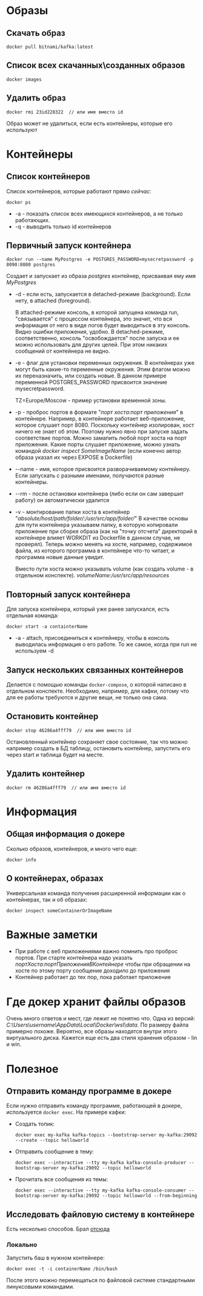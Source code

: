 

# Образы

## Скачать образ

```
docker pull bitnami/kafka:latest
```

## Список всех скачанных\созданных образов

```
docker images
```

## Удалить образ

```
docker rmi 23id228322  // или имя вместо id
```

Образ может не удалиться, если есть контейнеры, которые его используют

# Контейнеры

## Список контейнеров

Список контейнеров, которые работают прямо *сейчас*:

```
docker ps
```

* -a - показать список всех имеющихся контейнеров, а не только работающих.
* -q - выводить только id контейнеров

## Первичный запуск контейнера

````
docker run --name MyPostgres -e POSTGRES_PASSWORD=mysecretpassword -p 8090:8080 postgres
````

Создает и запускает из образа *postgres* контейнер, присваивая ему имя *MyPostgres*

* -d - если есть, запускается в detached-режиме (background). Если нету, в attached (foreground).

  В attached-режиме консоль, в которой запущена команда run, "связывается" с процессом контейнера, это значит, что вся информация от него в виде логов будет выводиться в эту консоль. Видно ошибки приложения, удобно. В detached-режиме, соответственно, консоль "освобождается" после запуска и ее можно использовать для других целей. При этом никаких сообщений от контейнера не видно.

* -e - флаг для установки переменных окружения. В контейнерах уже могут быть какие-то переменные окружения. Этим флагом можно их переназначить, или создать новые. В данном примере переменной POSTGRES_PASSWORD присвоится значение mysecretpassword.

  TZ=Europe/Moscow - пример установки временной зоны.

* -p - проброс портов в формате "*порт хоста:порт приложения*" в контейнере. Например, в контейнере работает веб-приложение, которое слушает порт 8080. Поскольку контейнер изолирован, хост ничего не знает об этом. Поэтому нужно явно при запуске задать соответствие портов. Можно замапить любой порт хоста на порт приложения. Какие порты слушает приложение, можно узнать командой *docker inspect SomeImageName* (если конечно автор образа указал их через EXPOSE в Dockerfile)

* --name - имя, которое присвоится разворачиваемому контейнеру. Если запускать с разными именами, получаются разные контейнеры.

* --rm - после остановки контейнера (либо если он сам завершит работу) он автоматически удалится

* -v - монтирование папки хоста в контейнер "*absolute/host/path/folder/:/usr/src/app/folder/*"  В качестве основы для пути контейнера указываем папку, в которую копировали приложение при сборке образа (как на "точку отсчета" директорий в контейнере влияет WORKDIT из Dockerfile в данном случае, не проверял). Теперь можно менять на хосте, например, содержимое файла, из которого программа в контейнере что-то читает, и программа новые данные увидит.

  Вместо пути хоста можно указывать volume (как создать volume - в отдельном конспекте). *volumeName:/usr/src/app/resources*

## Повторный запуск контейнера

Для запуска контейнера, который уже ранее запускался, есть отдельная команда:

```
docker start -a containterName
```

* -a - attach, присоединиться к контейнеру, чтобы в консоль выводилась информация о его работе. То же самое, когда при run не используем -d

## Запуск нескольких связанных контейнеров

Делается с помощью команды `docker-compose`, о которой написано в отдельном конспекте. Необходимо, например, для кафки, потому что для ее работы требуются и другие вещи, не только она сама.

## Остановить контейнер

```
docker stop 46286a4fff79  // или имя вместо id
```

Остановленный контейнер сохраняет свое состояние, так что можно например создать в БД таблицу, остановить контейнер, запустить его через start и таблица будет на месте.

## Удалить контейнер

```
docker rm 46286a4fff79  // или имя вместо id
```

# Информация

## Общая информация о докере

Сколько образов, контейнеров, и много чего еще:

```
docker info
```

## О контейнерах, образах

Универсальная команда получения расширенной информации как о контейнерах, так и об образах:

```
docker inspect someContainerOrImageName
```



# Важные заметки

* При работе с веб приложениями важно помнить про проброс портов. При старте контейнера надо указать *портХоста:портПриложенияВКонтейнере* чтобы при обращении на хосте по этому порту сообщение доходило до приложения
* Контейнер работает до тех пор, пока работает приложение

# Где докер хранит файлы образов

Очень много ответов и мест, где лежит не понятно что. Одна из версий: *C:\Users\username\AppData\Local\Docker\wsl\data*. По размеру файла примерно похоже. Вероятно, все образы находятся внутри этого виртуального диска. Кажется еще есть два стиля хранения образом - lin и win.

# Полезное

## Отправить команду программе в докере

Если нужно отправить команду программе, работающей в докере, используется `docker exec`. На примере кафки:

* Создать топик:

  ```
  docker exec my-kafka kafka-topics --bootstrap-server my-kafka:29092 --create --topic helloworld
  ```

* Отправить сообщение в тему:

  ```
  docker exec --interactive --tty my-kafka kafka-console-producer --bootstrap-server my-kafka:29092 --topic helloworld
  ```

* Прочитать все сообщения из темы:

  ```
  docker exec --interactive --tty my-kafka kafka-console-consumer --bootstrap-server my-kafka:29092 --topic helloworld --from-beginning
  ```

## Исследовать файловую систему в контейнере

Есть несколько способов. Брал [отсюда](https://stackoverflow.com/questions/20813486/exploring-docker-containers-file-system)

### Локально

Запустить баш в нужном контейнере:

```
docker exec -t -i containerName /bin/bash
```

После этого можно перемещаться по файловой системе стандартными линуксовыми командами.
